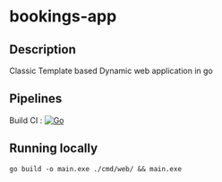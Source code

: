 # bookings-app

## Description 
Classic Template based Dynamic web application in go 

## Pipelines
Build CI : [![Go](https://github.com/mananwalia959/bookings-app/actions/workflows/pipeline.yml/badge.svg)](https://github.com/mananwalia959/bookings-app/actions/workflows/pipeline.yml)

## Running locally  

```
go build -o main.exe ./cmd/web/ && main.exe
```
